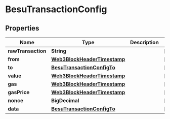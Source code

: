 

# BesuTransactionConfig


## Properties

| Name | Type | Description | Notes |
|------------ | ------------- | ------------- | -------------|
|**rawTransaction** | **String** |  |  [optional] |
|**from** | [**Web3BlockHeaderTimestamp**](Web3BlockHeaderTimestamp.md) |  |  [optional] |
|**to** | [**BesuTransactionConfigTo**](BesuTransactionConfigTo.md) |  |  [optional] |
|**value** | [**Web3BlockHeaderTimestamp**](Web3BlockHeaderTimestamp.md) |  |  [optional] |
|**gas** | [**Web3BlockHeaderTimestamp**](Web3BlockHeaderTimestamp.md) |  |  [optional] |
|**gasPrice** | [**Web3BlockHeaderTimestamp**](Web3BlockHeaderTimestamp.md) |  |  [optional] |
|**nonce** | **BigDecimal** |  |  [optional] |
|**data** | [**BesuTransactionConfigTo**](BesuTransactionConfigTo.md) |  |  [optional] |



